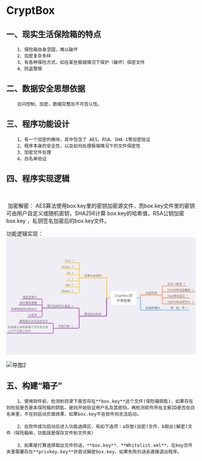 ﻿# CryptBox

##  一、现实生活保险箱的特点
        1、保险箱自身坚固，难以破坏
    	2、加密复杂多样
    	3、有各种保险方式，如在某些极端情况下保护（破坏）保密文件
    	4、防盗警报

## 二、数据安全思想依据
        访问控制、加密、数据完整及不可否认性。

## 三、程序功能设计
		1、有一个加密的模块，其中包含了 AES、RSA、SHA-1等加密验证
		2、程序本身的安全性，以及如何处理极端情况下的文件保密性
		3、加密文件处理
		4、白名单验证

## 四、程序实现逻辑
​		

​	加密解密：
​	AES算法使用box.key里的密钥加密源文件，而box.key文件里的密钥可由用户自定义或随机密钥，SHA256计算	box.key的哈希值，RSA公钥加密box.key ，私钥签名加密后的box.key文件。

功能逻辑实现：
![导图1](导图1.jpg)

![导图2](导图2.jpg)



## 五、构建“箱子”

		1、使用软件前，检测到目录下是否存在**box.key**这个文件(保险箱钥匙)，如果存在则检验是否是本保险箱的钥匙，是则开始验证用户名及其密码，再检测软件所在主板ID是否在白名单里，不在则启动负面效果，如果box.key不在软件则无法启动。
	
		2、在软件成功启动后进入功能选择区，有如下选项：a存放(加密)文件，b取出(解密)文件（保险箱嘛，功能就是保存文件到文件夹）
	
		3、如果是打算选择取出文件的话，**box.key**、**Whitelist.xml**，在key文件夹里需要存在**privkey.key**并尝试解密box.key，如果失败的话会直接退出程序。
